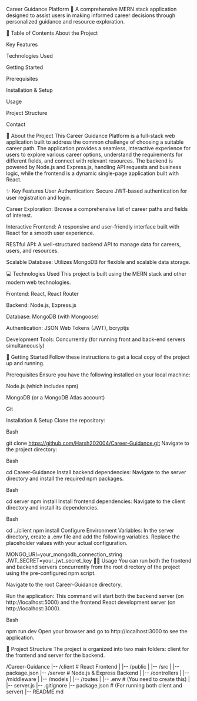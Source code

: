 Career Guidance Platform 🚀
A comprehensive MERN stack application designed to assist users in making informed career decisions through personalized guidance and resource exploration.

📖 Table of Contents
About the Project

Key Features

Technologies Used

Getting Started

Prerequisites

Installation & Setup

Usage

Project Structure

Contact

🎯 About the Project
This Career Guidance Platform is a full-stack web application built to address the common challenge of choosing a suitable career path. The application provides a seamless, interactive experience for users to explore various career options, understand the requirements for different fields, and connect with relevant resources. The backend is powered by Node.js and Express.js, handling API requests and business logic, while the frontend is a dynamic single-page application built with React.

✨ Key Features
User Authentication: Secure JWT-based authentication for user registration and login.

Career Exploration: Browse a comprehensive list of career paths and fields of interest.

Interactive Frontend: A responsive and user-friendly interface built with React for a smooth user experience.

RESTful API: A well-structured backend API to manage data for careers, users, and resources.

Scalable Database: Utilizes MongoDB for flexible and scalable data storage.

💻 Technologies Used
This project is built using the MERN stack and other modern web technologies.

Frontend: React, React Router

Backend: Node.js, Express.js

Database: MongoDB (with Mongoose)

Authentication: JSON Web Tokens (JWT), bcryptjs

Development Tools: Concurrently (for running front and back-end servers simultaneously)

🚀 Getting Started
Follow these instructions to get a local copy of the project up and running.

Prerequisites
Ensure you have the following installed on your local machine:

Node.js (which includes npm)

MongoDB (or a MongoDB Atlas account)

Git

Installation & Setup
Clone the repository:

Bash

git clone https://github.com/Harsh202004/Career-Guidance.git
Navigate to the project directory:

Bash

cd Career-Guidance
Install backend dependencies:
Navigate to the server directory and install the required npm packages.

Bash

cd server
npm install
Install frontend dependencies:
Navigate to the client directory and install its dependencies.

Bash

cd ../client
npm install
Configure Environment Variables:
In the server directory, create a .env file and add the following variables. Replace the placeholder values with your actual configuration.

MONGO_URI=your_mongodb_connection_string
JWT_SECRET=your_jwt_secret_key
🏃‍♀️ Usage
You can run both the frontend and backend servers concurrently from the root directory of the project using the pre-configured npm script.

Navigate to the root Career-Guidance directory.

Run the application:
This command will start both the backend server (on http://localhost:5000) and the frontend React development server (on http://localhost:3000).

Bash

npm run dev
Open your browser and go to http://localhost:3000 to see the application.

📂 Project Structure
The project is organized into two main folders: client for the frontend and server for the backend.

/Career-Guidance
|-- /client              # React Frontend
|   |-- /public
|   |-- /src
|   |-- package.json
|-- /server              # Node.js & Express Backend
|   |-- /controllers
|   |-- /middleware
|   |-- /models
|   |-- /routes
|   |-- .env             # (You need to create this)
|   |-- server.js
|-- .gitignore
|-- package.json         # (For running both client and server)
|-- README.md
